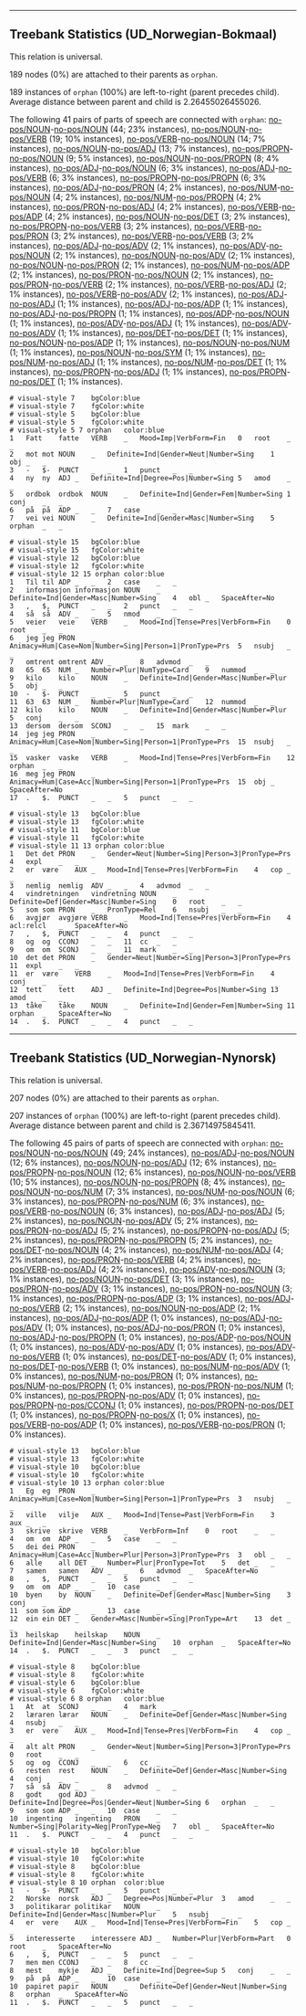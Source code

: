

--------------------------------------------------------------------------------

## Treebank Statistics (UD_Norwegian-Bokmaal)

This relation is universal.

189 nodes (0%) are attached to their parents as `orphan`.

189 instances of `orphan` (100%) are left-to-right (parent precedes child).
Average distance between parent and child is 2.26455026455026.

The following 41 pairs of parts of speech are connected with `orphan`: [no-pos/NOUN]()-[no-pos/NOUN]() (44; 23% instances), [no-pos/NOUN]()-[no-pos/VERB]() (19; 10% instances), [no-pos/VERB]()-[no-pos/NOUN]() (14; 7% instances), [no-pos/NOUN]()-[no-pos/ADJ]() (13; 7% instances), [no-pos/PROPN]()-[no-pos/NOUN]() (9; 5% instances), [no-pos/NOUN]()-[no-pos/PROPN]() (8; 4% instances), [no-pos/ADJ]()-[no-pos/NOUN]() (6; 3% instances), [no-pos/ADJ]()-[no-pos/VERB]() (6; 3% instances), [no-pos/PROPN]()-[no-pos/PROPN]() (6; 3% instances), [no-pos/ADJ]()-[no-pos/PRON]() (4; 2% instances), [no-pos/NUM]()-[no-pos/NOUN]() (4; 2% instances), [no-pos/NUM]()-[no-pos/PROPN]() (4; 2% instances), [no-pos/PRON]()-[no-pos/ADJ]() (4; 2% instances), [no-pos/VERB]()-[no-pos/ADP]() (4; 2% instances), [no-pos/NOUN]()-[no-pos/DET]() (3; 2% instances), [no-pos/PROPN]()-[no-pos/VERB]() (3; 2% instances), [no-pos/VERB]()-[no-pos/PRON]() (3; 2% instances), [no-pos/VERB]()-[no-pos/VERB]() (3; 2% instances), [no-pos/ADJ]()-[no-pos/ADV]() (2; 1% instances), [no-pos/ADV]()-[no-pos/NOUN]() (2; 1% instances), [no-pos/NOUN]()-[no-pos/ADV]() (2; 1% instances), [no-pos/NOUN]()-[no-pos/PRON]() (2; 1% instances), [no-pos/NUM]()-[no-pos/ADP]() (2; 1% instances), [no-pos/PRON]()-[no-pos/NOUN]() (2; 1% instances), [no-pos/PRON]()-[no-pos/VERB]() (2; 1% instances), [no-pos/VERB]()-[no-pos/ADJ]() (2; 1% instances), [no-pos/VERB]()-[no-pos/ADV]() (2; 1% instances), [no-pos/ADJ]()-[no-pos/ADJ]() (1; 1% instances), [no-pos/ADJ]()-[no-pos/ADP]() (1; 1% instances), [no-pos/ADJ]()-[no-pos/PROPN]() (1; 1% instances), [no-pos/ADP]()-[no-pos/NOUN]() (1; 1% instances), [no-pos/ADV]()-[no-pos/ADJ]() (1; 1% instances), [no-pos/ADV]()-[no-pos/ADV]() (1; 1% instances), [no-pos/DET]()-[no-pos/DET]() (1; 1% instances), [no-pos/NOUN]()-[no-pos/ADP]() (1; 1% instances), [no-pos/NOUN]()-[no-pos/NUM]() (1; 1% instances), [no-pos/NOUN]()-[no-pos/SYM]() (1; 1% instances), [no-pos/NUM]()-[no-pos/ADJ]() (1; 1% instances), [no-pos/NUM]()-[no-pos/DET]() (1; 1% instances), [no-pos/PROPN]()-[no-pos/ADJ]() (1; 1% instances), [no-pos/PROPN]()-[no-pos/DET]() (1; 1% instances).


~~~ conllu
# visual-style 7	bgColor:blue
# visual-style 7	fgColor:white
# visual-style 5	bgColor:blue
# visual-style 5	fgColor:white
# visual-style 5 7 orphan	color:blue
1	Fatt	fatte	VERB	_	Mood=Imp|VerbForm=Fin	0	root	_	_
2	mot	mot	NOUN	_	Definite=Ind|Gender=Neut|Number=Sing	1	obj	_	_
3	-	$-	PUNCT	_	_	1	punct	_	_
4	ny	ny	ADJ	_	Definite=Ind|Degree=Pos|Number=Sing	5	amod	_	_
5	ordbok	ordbok	NOUN	_	Definite=Ind|Gender=Fem|Number=Sing	1	conj	_	_
6	på	på	ADP	_	_	7	case	_	_
7	vei	vei	NOUN	_	Definite=Ind|Gender=Masc|Number=Sing	5	orphan	_	_

~~~


~~~ conllu
# visual-style 15	bgColor:blue
# visual-style 15	fgColor:white
# visual-style 12	bgColor:blue
# visual-style 12	fgColor:white
# visual-style 12 15 orphan	color:blue
1	Til	til	ADP	_	_	2	case	_	_
2	informasjon	informasjon	NOUN	_	Definite=Ind|Gender=Masc|Number=Sing	4	obl	_	SpaceAfter=No
3	,	$,	PUNCT	_	_	2	punct	_	_
4	så	så	ADV	_	_	5	nmod	_	_
5	veier	veie	VERB	_	Mood=Ind|Tense=Pres|VerbForm=Fin	0	root	_	_
6	jeg	jeg	PRON	_	Animacy=Hum|Case=Nom|Number=Sing|Person=1|PronType=Prs	5	nsubj	_	_
7	omtrent	omtrent	ADV	_	_	8	advmod	_	_
8	65	65	NUM	_	Number=Plur|NumType=Card	9	nummod	_	_
9	kilo	kilo	NOUN	_	Definite=Ind|Gender=Masc|Number=Plur	5	obj	_	_
10	-	$-	PUNCT	_	_	5	punct	_	_
11	63	63	NUM	_	Number=Plur|NumType=Card	12	nummod	_	_
12	kilo	kilo	NOUN	_	Definite=Ind|Gender=Masc|Number=Plur	5	conj	_	_
13	dersom	dersom	SCONJ	_	_	15	mark	_	_
14	jeg	jeg	PRON	_	Animacy=Hum|Case=Nom|Number=Sing|Person=1|PronType=Prs	15	nsubj	_	_
15	vasker	vaske	VERB	_	Mood=Ind|Tense=Pres|VerbForm=Fin	12	orphan	_	_
16	meg	jeg	PRON	_	Animacy=Hum|Case=Acc|Number=Sing|Person=1|PronType=Prs	15	obj	_	SpaceAfter=No
17	.	$.	PUNCT	_	_	5	punct	_	_

~~~


~~~ conllu
# visual-style 13	bgColor:blue
# visual-style 13	fgColor:white
# visual-style 11	bgColor:blue
# visual-style 11	fgColor:white
# visual-style 11 13 orphan	color:blue
1	Det	det	PRON	_	Gender=Neut|Number=Sing|Person=3|PronType=Prs	4	expl	_	_
2	er	være	AUX	_	Mood=Ind|Tense=Pres|VerbForm=Fin	4	cop	_	_
3	nemlig	nemlig	ADV	_	_	4	advmod	_	_
4	vindretningen	vindretning	NOUN	_	Definite=Def|Gender=Masc|Number=Sing	0	root	_	_
5	som	som	PRON	_	PronType=Rel	6	nsubj	_	_
6	avgjør	avgjøre	VERB	_	Mood=Ind|Tense=Pres|VerbForm=Fin	4	acl:relcl	_	SpaceAfter=No
7	,	$,	PUNCT	_	_	4	punct	_	_
8	og	og	CCONJ	_	_	11	cc	_	_
9	om	om	SCONJ	_	_	11	mark	_	_
10	det	det	PRON	_	Gender=Neut|Number=Sing|Person=3|PronType=Prs	11	expl	_	_
11	er	være	VERB	_	Mood=Ind|Tense=Pres|VerbForm=Fin	4	conj	_	_
12	tett	tett	ADJ	_	Definite=Ind|Degree=Pos|Number=Sing	13	amod	_	_
13	tåke	tåke	NOUN	_	Definite=Ind|Gender=Fem|Number=Sing	11	orphan	_	SpaceAfter=No
14	.	$.	PUNCT	_	_	4	punct	_	_

~~~




--------------------------------------------------------------------------------

## Treebank Statistics (UD_Norwegian-Nynorsk)

This relation is universal.

207 nodes (0%) are attached to their parents as `orphan`.

207 instances of `orphan` (100%) are left-to-right (parent precedes child).
Average distance between parent and child is 2.36714975845411.

The following 45 pairs of parts of speech are connected with `orphan`: [no-pos/NOUN]()-[no-pos/NOUN]() (49; 24% instances), [no-pos/ADJ]()-[no-pos/NOUN]() (12; 6% instances), [no-pos/NOUN]()-[no-pos/ADJ]() (12; 6% instances), [no-pos/PROPN]()-[no-pos/NOUN]() (12; 6% instances), [no-pos/NOUN]()-[no-pos/VERB]() (10; 5% instances), [no-pos/NOUN]()-[no-pos/PROPN]() (8; 4% instances), [no-pos/NOUN]()-[no-pos/NUM]() (7; 3% instances), [no-pos/NUM]()-[no-pos/NOUN]() (6; 3% instances), [no-pos/PROPN]()-[no-pos/NUM]() (6; 3% instances), [no-pos/VERB]()-[no-pos/NOUN]() (6; 3% instances), [no-pos/ADJ]()-[no-pos/ADJ]() (5; 2% instances), [no-pos/NOUN]()-[no-pos/ADV]() (5; 2% instances), [no-pos/PRON]()-[no-pos/ADJ]() (5; 2% instances), [no-pos/PROPN]()-[no-pos/ADJ]() (5; 2% instances), [no-pos/PROPN]()-[no-pos/PROPN]() (5; 2% instances), [no-pos/DET]()-[no-pos/NOUN]() (4; 2% instances), [no-pos/NUM]()-[no-pos/ADJ]() (4; 2% instances), [no-pos/PRON]()-[no-pos/VERB]() (4; 2% instances), [no-pos/VERB]()-[no-pos/ADJ]() (4; 2% instances), [no-pos/ADV]()-[no-pos/NOUN]() (3; 1% instances), [no-pos/NOUN]()-[no-pos/DET]() (3; 1% instances), [no-pos/PRON]()-[no-pos/ADV]() (3; 1% instances), [no-pos/PRON]()-[no-pos/NOUN]() (3; 1% instances), [no-pos/PROPN]()-[no-pos/ADP]() (3; 1% instances), [no-pos/ADJ]()-[no-pos/VERB]() (2; 1% instances), [no-pos/NOUN]()-[no-pos/ADP]() (2; 1% instances), [no-pos/ADJ]()-[no-pos/ADP]() (1; 0% instances), [no-pos/ADJ]()-[no-pos/ADV]() (1; 0% instances), [no-pos/ADJ]()-[no-pos/PRON]() (1; 0% instances), [no-pos/ADJ]()-[no-pos/PROPN]() (1; 0% instances), [no-pos/ADP]()-[no-pos/NOUN]() (1; 0% instances), [no-pos/ADV]()-[no-pos/ADV]() (1; 0% instances), [no-pos/ADV]()-[no-pos/VERB]() (1; 0% instances), [no-pos/DET]()-[no-pos/ADV]() (1; 0% instances), [no-pos/DET]()-[no-pos/VERB]() (1; 0% instances), [no-pos/NUM]()-[no-pos/ADV]() (1; 0% instances), [no-pos/NUM]()-[no-pos/PRON]() (1; 0% instances), [no-pos/NUM]()-[no-pos/PROPN]() (1; 0% instances), [no-pos/PRON]()-[no-pos/NUM]() (1; 0% instances), [no-pos/PROPN]()-[no-pos/ADV]() (1; 0% instances), [no-pos/PROPN]()-[no-pos/CCONJ]() (1; 0% instances), [no-pos/PROPN]()-[no-pos/DET]() (1; 0% instances), [no-pos/PROPN]()-[no-pos/X]() (1; 0% instances), [no-pos/VERB]()-[no-pos/ADP]() (1; 0% instances), [no-pos/VERB]()-[no-pos/PRON]() (1; 0% instances).


~~~ conllu
# visual-style 13	bgColor:blue
# visual-style 13	fgColor:white
# visual-style 10	bgColor:blue
# visual-style 10	fgColor:white
# visual-style 10 13 orphan	color:blue
1	Eg	eg	PRON	_	Animacy=Hum|Case=Nom|Number=Sing|Person=1|PronType=Prs	3	nsubj	_	_
2	ville	vilje	AUX	_	Mood=Ind|Tense=Past|VerbForm=Fin	3	aux	_	_
3	skrive	skrive	VERB	_	VerbForm=Inf	0	root	_	_
4	om	om	ADP	_	_	5	case	_	_
5	dei	dei	PRON	_	Animacy=Hum|Case=Acc|Number=Plur|Person=3|PronType=Prs	3	obl	_	_
6	alle	all	DET	_	Number=Plur|PronType=Tot	5	det	_	_
7	samen	samen	ADV	_	_	6	advmod	_	SpaceAfter=No
8	,	$,	PUNCT	_	_	5	punct	_	_
9	om	om	ADP	_	_	10	case	_	_
10	byen	by	NOUN	_	Definite=Def|Gender=Masc|Number=Sing	3	conj	_	_
11	som	som	ADP	_	_	13	case	_	_
12	ein	ein	DET	_	Gender=Masc|Number=Sing|PronType=Art	13	det	_	_
13	heilskap	heilskap	NOUN	_	Definite=Ind|Gender=Masc|Number=Sing	10	orphan	_	SpaceAfter=No
14	.	$.	PUNCT	_	_	3	punct	_	_

~~~


~~~ conllu
# visual-style 8	bgColor:blue
# visual-style 8	fgColor:white
# visual-style 6	bgColor:blue
# visual-style 6	fgColor:white
# visual-style 6 8 orphan	color:blue
1	At	at	SCONJ	_	_	4	mark	_	_
2	læraren	lærar	NOUN	_	Definite=Def|Gender=Masc|Number=Sing	4	nsubj	_	_
3	er	vere	AUX	_	Mood=Ind|Tense=Pres|VerbForm=Fin	4	cop	_	_
4	alt	alt	PRON	_	Gender=Neut|Number=Sing|Person=3|PronType=Prs	0	root	_	_
5	og	og	CCONJ	_	_	6	cc	_	_
6	resten	rest	NOUN	_	Definite=Def|Gender=Masc|Number=Sing	4	conj	_	_
7	så	så	ADV	_	_	8	advmod	_	_
8	godt	god	ADJ	_	Definite=Ind|Degree=Pos|Gender=Neut|Number=Sing	6	orphan	_	_
9	som	som	ADP	_	_	10	case	_	_
10	ingenting	ingenting	PRON	_	Number=Sing|Polarity=Neg|PronType=Neg	7	obl	_	SpaceAfter=No
11	.	$.	PUNCT	_	_	4	punct	_	_

~~~


~~~ conllu
# visual-style 10	bgColor:blue
# visual-style 10	fgColor:white
# visual-style 8	bgColor:blue
# visual-style 8	fgColor:white
# visual-style 8 10 orphan	color:blue
1	-	$-	PUNCT	_	_	5	punct	_	_
2	Norske	norsk	ADJ	_	Degree=Pos|Number=Plur	3	amod	_	_
3	politikarar	politikar	NOUN	_	Definite=Ind|Gender=Masc|Number=Plur	5	nsubj	_	_
4	er	vere	AUX	_	Mood=Ind|Tense=Pres|VerbForm=Fin	5	cop	_	_
5	interesserte	interessere	ADJ	_	Number=Plur|VerbForm=Part	0	root	_	SpaceAfter=No
6	,	$,	PUNCT	_	_	5	punct	_	_
7	men	men	CCONJ	_	_	8	cc	_	_
8	mest	mykje	ADJ	_	Definite=Ind|Degree=Sup	5	conj	_	_
9	på	på	ADP	_	_	10	case	_	_
10	papiret	papir	NOUN	_	Definite=Def|Gender=Neut|Number=Sing	8	orphan	_	SpaceAfter=No
11	.	$.	PUNCT	_	_	5	punct	_	_

~~~


